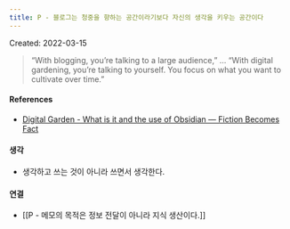 ```yaml
---
title: P - 블로그는 청중을 향하는 공간이라기보다 자신의 생각을 키우는 공간이다
---
```


Created: 2022-03-15

>“With blogging, you’re talking to a large audience,” … “With digital gardening, you’re talking to yourself. You focus on what you want to cultivate over time.”

#### References
- [Digital Garden - What is it and the use of Obsidian — Fiction Becomes Fact](https://fictionbecomesfact.com/digitalgarden)

#### 생각
- 생각하고 쓰는 것이 아니라 쓰면서 생각한다.

#### 연결
- [[P - 메모의 목적은 정보 전달이 아니라 지식 생산이다.]]